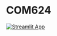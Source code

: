 # COM624

[![Streamlit App](https://static.streamlit.io/badges/streamlit_badge_black_white.svg)](https://kjafro-com624-main-2ase9d.streamlit.app)
